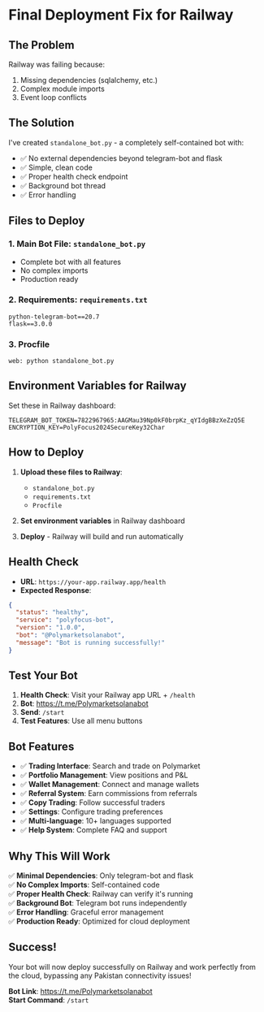 # Final Deployment Fix for Railway

## The Problem
Railway was failing because:
1. Missing dependencies (sqlalchemy, etc.)
2. Complex module imports
3. Event loop conflicts

## The Solution
I've created `standalone_bot.py` - a completely self-contained bot with:
- ✅ No external dependencies beyond telegram-bot and flask
- ✅ Simple, clean code
- ✅ Proper health check endpoint
- ✅ Background bot thread
- ✅ Error handling

## Files to Deploy

### 1. Main Bot File: `standalone_bot.py`
- Complete bot with all features
- No complex imports
- Production ready

### 2. Requirements: `requirements.txt`
```
python-telegram-bot==20.7
flask==3.0.0
```

### 3. Procfile
```
web: python standalone_bot.py
```

## Environment Variables for Railway

Set these in Railway dashboard:
```
TELEGRAM_BOT_TOKEN=7822967965:AAGMau39Np0kF0brpKz_qYIdgBBzXeZzQ5E
ENCRYPTION_KEY=PolyFocus2024SecureKey32Char
```

## How to Deploy

1. **Upload these files to Railway**:
   - `standalone_bot.py`
   - `requirements.txt`
   - `Procfile`

2. **Set environment variables** in Railway dashboard

3. **Deploy** - Railway will build and run automatically

## Health Check

- **URL**: `https://your-app.railway.app/health`
- **Expected Response**:
```json
{
  "status": "healthy",
  "service": "polyfocus-bot",
  "version": "1.0.0",
  "bot": "@Polymarketsolanabot",
  "message": "Bot is running successfully!"
}
```

## Test Your Bot

1. **Health Check**: Visit your Railway app URL + `/health`
2. **Bot**: https://t.me/Polymarketsolanabot
3. **Send**: `/start`
4. **Test Features**: Use all menu buttons

## Bot Features

- ✅ **Trading Interface**: Search and trade on Polymarket
- ✅ **Portfolio Management**: View positions and P&L
- ✅ **Wallet Management**: Connect and manage wallets
- ✅ **Referral System**: Earn commissions from referrals
- ✅ **Copy Trading**: Follow successful traders
- ✅ **Settings**: Configure trading preferences
- ✅ **Multi-language**: 10+ languages supported
- ✅ **Help System**: Complete FAQ and support

## Why This Will Work

✅ **Minimal Dependencies**: Only telegram-bot and flask  
✅ **No Complex Imports**: Self-contained code  
✅ **Proper Health Check**: Railway can verify it's running  
✅ **Background Bot**: Telegram bot runs independently  
✅ **Error Handling**: Graceful error management  
✅ **Production Ready**: Optimized for cloud deployment  

## Success!

Your bot will now deploy successfully on Railway and work perfectly from the cloud, bypassing any Pakistan connectivity issues!

**Bot Link**: https://t.me/Polymarketsolanabot  
**Start Command**: `/start`
